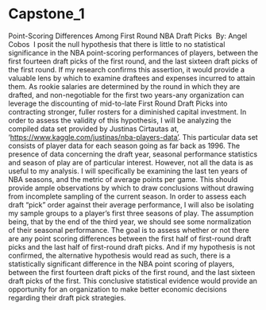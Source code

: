 # Capstone_1
Point-Scoring Differences Among First Round NBA Draft Picks
‌
By:‌ ‌Angel‌ ‌Cobos‌ ‌
I posit the null hypothesis that there is little to no statistical significance in the NBA point-scoring performances of players, between the first fourteen draft picks of the first round, and the last sixteen draft picks of the first round. If my research confirms this assertion, it would provide a valuable lens by which to examine draftees and expenses incurred to attain them.
As rookie salaries are determined by the round in which they are drafted, and non-negotiable for the first two years-any organization can leverage the discounting of mid-to-late First Round Draft Picks into contracting stronger, fuller rosters for a diminished capital investment.
In order to assess the validity of this hypothesis, I will be analyzing  the compiled data set provided by Justinas Cirtautas at, ‘https://www.kaggle.com/justinas/nba-players-data’. This particular data set consists of player data for each season going as far back as 1996. The presence of data concerning the draft year, seasonal performance statistics and season of play are of particular interest. However, not all the data is as useful to my analysis. I will specifically be examining the last ten years of NBA seasons, and the metric of average points per game. This should provide ample observations by which to draw conclusions without drawing from incomplete sampling of the current season. In order to assess each draft “pick” order against their average performance, I will also be isolating my sample groups to a player’s first three seasons of play. The assumption being, that by the end of the third year, we should see some normalization of their seasonal performance.
The goal is to assess whether or not there are any point scoring differences between the first half of first-round draft picks and the last half of first-round draft picks. And if my hypothesis is not confirmed, the alternative hypothesis would read as such, there is a statistically significant difference in the NBA point scoring of players, between the first fourteen draft picks of the first round, and the last sixteen draft picks of the first. This conclusive statistical evidence would provide an opportunity for an organization to make better economic decisions regarding their draft pick strategies.
‌
